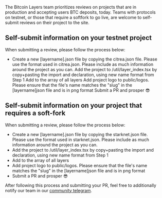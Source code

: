 The Bitcoin Layers team prioritizes reviews on projects that are in production and accepting users BTC deposits, today. Teams with protocols on testnet, or those that require a softfork to go live, are welcome to self-submit reviews on their project to the site.

## Self-submit information on your testnet project

When submitting a review, please follow the process below:

- Create a new [layername].json file by copying the citrea.json file. Please use the format used in citrea.json. Please include as much information around the project as you can.
Add the project to /util/layer_index.tsx by copy+pasting the import and declaration, using new name format from Step 1
Add to the array of all layers
Add project logo to public/logos. Please ensure that the file's name matches the "slug" in the [layername]json file and is in png format
Submit a PR and prosper :sunglasses:

## Self-submit information on your project that requires a soft-fork

When submitting a review, please follow the process below:

- Create a new [layername].json file by copying the starknet.json file. Please use the format used in starknet.json. Please include as much information around the project as you can.
- Add the project to /util/layer_index.tsx by copy+pasting the import and declaration, using new name format from Step 1
- Add to the array of all layers
- Add project logo to public/logos. Please ensure that the file's name matches the "slug" in the [layername]json file and is in png format
- Submit a PR and prosper :sunglasses:

After following this process and submitting your PR, feel free to additionally notify our team in our [community telegram](https://t.me/+8rv-1I2gkmQ4ZmJh).
